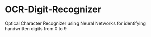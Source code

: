 # OCR-Digit-Recognizer
Optical Character Recognizer using Neural Networks for identifying handwritten digits from 0 to 9  
